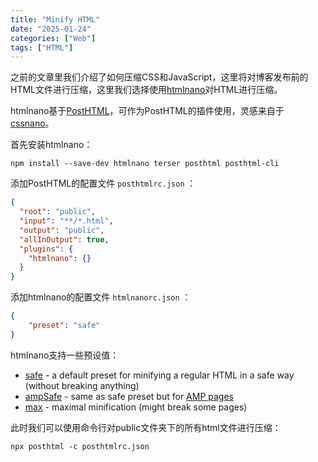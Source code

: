 ```yaml
---
title: "Minify HTML"
date: "2025-01-24"
categories: ["Web"]
tags: ["HTML"]
---
```


之前的文章里我们介绍了如何压缩CSS和JavaScript，这里将对博客发布前的HTML文件进行压缩，这里我们选择使用[htmlnano](https://github.com/posthtml/htmlnano)对HTML进行压缩。

htmlnano基于[PostHTML](https://github.com/posthtml/posthtml)，可作为PostHTML的插件使用，灵感来自于[cssnano](https://github.com/cssnano/cssnano)。

首先安装htmlnano：

```shell
npm install --save-dev htmlnano terser posthtml posthtml-cli
```

添加PostHTML的配置文件 `posthtmlrc.json` ：

```json
{
  "root": "public",
  "input": "**/*.html",
  "output": "public",
  "allInOutput": true,
  "plugins": {
    "htmlnano": {}
  }
}
```

添加htmlnano的配置文件 `htmlnanorc.json` ：

```json
{
    "preset": "safe"
}
```

htmlnano支持一些预设值：
- [safe](https://github.com/posthtml/htmlnano/blob/master/lib/presets/safe.mjs) - a default preset for minifying a regular HTML in a safe way (without breaking anything)
- [ampSafe](https://github.com/posthtml/htmlnano/blob/master/lib/presets/ampSafe.mjs) - same as safe preset but for [AMP pages](https://www.ampproject.org/)
- [max](https://github.com/posthtml/htmlnano/blob/master/lib/presets/max.mjs) - maximal minification (might break some pages)

此时我们可以使用命令行对public文件夹下的所有html文件进行压缩：

```shell
npx posthtml -c posthtmlrc.json
```